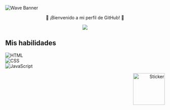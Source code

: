 ![Wave Banner](https://capsule-render.vercel.app/api?type=waving&color=gradient&height=200&section=header)

<p align="center">
  🌟 ¡Bienvenido a mi perfil de GitHub! 🌟
</p>

<p align="center">
  <a href="https://skillicons.dev">
    <img src="https://skillicons.dev/icons?i=html,css,js,astro,nodejs" />
  </a>
</p>

## Mis habilidades
![HTML](https://img.shields.io/badge/HTML-90%25-orange?style=flat&logo=html5&logoColor=white)  
![CSS](https://img.shields.io/badge/CSS-85%25-blue?style=flat&logo=css3&logoColor=white)  
![JavaScript](https://img.shields.io/badge/JavaScript-80%25-yellow?style=flat&logo=javascript&logoColor=white)

<p align="right">
  <img src="https://i.postimg.cc/4yVtz7QZ/YWxr-MS5wbmc.png" alt="Sticker" width="100">
</p>
